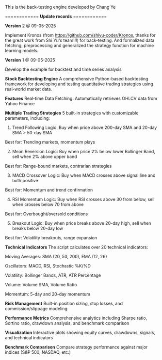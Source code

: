 This is the back-testing engine developed by Chang Ye

============ **Update records** ============

**Version** 2 @ 09-05-2025

Implement Kronos (from https://github.com/shiyu-coder/Kronos, thanks for the great work from Shi Yu's team!!!) for back-testing. And formalized data fetching, preprocessing and generalized the strategy function for machine learning models.


**Version** 1 @ 09-05-2025

Develop the example for backtest and time series analysis

**Stock Backtesting Engine**
A comprehensive Python-based backtesting framework for developing and testing quantitative trading strategies using real-world market data.

**Features**
Real-time Data Fetching: Automatically retrieves OHLCV data from Yahoo Finance

**Multiple Trading Strategies**
5 built-in strategies with customizable parameters, including:

1. Trend Following
Logic: Buy when price above 200-day SMA and 20-day SMA > 50-day SMA

Best for: Trending markets, momentum plays

2. Mean Reversion
Logic: Buy when price 2% below lower Bollinger Band, sell when 2% above upper band

Best for: Range-bound markets, contrarian strategies

3. MACD Crossover
Logic: Buy when MACD crosses above signal line and both positive

Best for: Momentum and trend confirmation

4. RSI Momentum
Logic: Buy when RSI crosses above 30 from below, sell when crosses below 70 from above

Best for: Overbought/oversold conditions

5. Breakout
Logic: Buy when price breaks above 20-day high, sell when breaks below 20-day low

Best for: Volatility breakouts, range expansion

**Technical Indicators** 
The script calculates over 20 technical indicators:

Moving Averages: SMA (20, 50, 200), EMA (12, 26)

Oscillators: MACD, RSI, Stochastic %K/%D

Volatility: Bollinger Bands, ATR, ATR Percentage

Volume: Volume SMA, Volume Ratio

Momentum: 5-day and 20-day momentum

**Risk Management** 
Built-in position sizing, stop losses, and commission/slippage modeling

**Performance Metrics** 
Comprehensive analytics including Sharpe ratio, Sortino ratio, drawdown analysis, and benchmark comparison

**Visualization** 
Interactive plots showing equity curves, drawdowns, signals, and technical indicators

**Benchmark Comparison** 
Compare strategy performance against major indices (S&P 500, NASDAQ, etc.)
